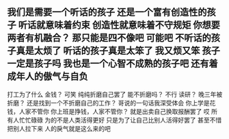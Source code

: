 我们是需要一个听话的孩子
还是一个富有创造性的孩子
听话就意味着约束
创造性就意味着不守规矩
你想要两者有机融合？
那只能是四不像吧
可能吧
不听话的孩子真是太烦了
听话的孩子真是太笨了
我又烦又笨
孩子一定是孩子吗
我也是一个心智不成熟的孩子吧
还有着成年人的傲气与自负
----------------------------
打工为了什么
金钱？
可笑
纯纯折磨自己罢了
能不折磨吗？
不行
读研？
晚三年被折磨？
还是找到一个不折磨自己的工作？
哥说的一句话我深受体会
你上学是花钱，人家不管你
你上班是挣钱，人家不管你？
就是出卖自己换取报酬罢了
哎
所有人忙忙碌碌
为的不是人类活得更好
只是为了让自己比别人活得好罢了
甚至不惜把别人拉下来
人的戾气就是这么来的吧
